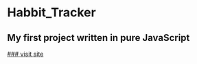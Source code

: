 # Habbit_Tracker
## My first project written in pure JavaScript 
<a href="https://darginid.github.io/Habbit_Tracker" target="_blank">### visit site</a>
